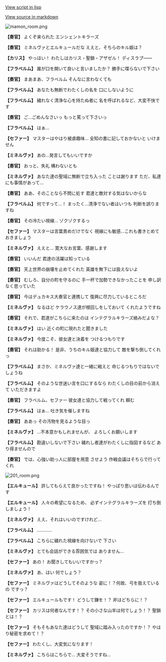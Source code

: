 [View script in lisp](../scripts/210121070.txt)

[View source in markdown](210121070.md)

![mamon_room.png](../images/backgrounds/mamon_room.png)

**【奏官】**
よくぞ来られた
エンシェントキラーズ

**【奏官】**
ミネルヴァとエルキュールだな
ええと、そちらのキル姫は？

**【カリス】**
やっほい！
わたしはカリス・聖鎖・アザゼル！
ディスラプ――

**【フラベルム】**
誰が口を開いて良いと言いましたか？
勝手に喋らないで下さい

**【奏官】**
まあまあ、フラベルム
そんなに言わなくても

**【フラベルム】**
あなたも無断でわたくしの名を
口にしないように

**【フラベルム】**
穢れなく清浄な心を持たぬ者に
名を呼ばれるなど、大変不快です

**【奏官】**
ご…ごめんなさいっ
もっと罵って下さいっ

**【フラベルム】**
はぁ…

**【セファー】**
マスターはやはり被虐趣味…
全知の書に記しておかないと
いけません

**【ミネルヴァ】**
あの…発言してもいいですか

**【奏官】**
おっと、失礼
構わないとも

**【ミネルヴァ】**
あなた達の聖域に無断で立ち入った
ことは謝ります
ただ、私達にも事情があって…

**【奏官】**
ああ、そのことなら不問に処す
君達と敵対する気はないからな

**【フラベルム】**
何ですって…！
まったく…清浄でない者はいつも
判断を誤りますね

**【奏官】**
その冷たい視線…
ゾクゾクするっ

**【セファー】**
マスターは言葉責めだけでなく
視線にも敏感…これも書きとめて
おきましょう

**【ミネルヴァ】**
ええと…
寛大なお言葉、感謝します

**【奏官】**
いいんだ
君達の活躍は知っている

**【奏官】**
天上世界の崩壊を止めてくれた
英雄を無下には扱えないよ

**【奏官】**
むしろ、自分の町を守るのに
手一杯で加勢できなかったことを
申し訳なく思っていた

**【奏官】**
今はデュカキス大奏官と連携して
復興に尽力しているところだ

**【ミネルヴァ】**
なるほど
ケラウノス達が根回しをしておいて
くれたようですね

**【奏官】**
それで、君達がこちらに来たのは
インテグラルキラーズ絡みだよな？

**【ミネルヴァ】**
はい
近くの町に現れたと聞きました

**【ミネルヴァ】**
今度こそ、彼女達と決着を
つけるつもりです

**【奏官】**
それは助かる！
是非、うちのキル姫達と協力して
敵を撃ち倒してくれっ

**【フラベルム】**
まさか、ミネルヴァ達と一緒に戦えと
命じるつもりではないでしょうね

**【フラベルム】**
そのような世迷い言を口にするなら
わたくしの目の前から消えて
いただきますよ

**【奏官】**
フラベルム、セファー
彼女達と協力して戦ってくれ
頼む

**【フラベルム】**
はぁ…
吐き気を催しますね

**【奏官】**
ああっ
その汚物を見るような目っ

**【ミネルヴァ】**
…不本意かもしれませんが、
よろしくお願いします

**【フラベルム】**
勘違いしないで下さい
穢れし者達がわたくしに指図するなど
あり得ませんので

**【奏官】**
では、心強い助っ人に部屋を用意
させよう
作戦会議はそちらで行ってくれ

![201_room.png](../images/backgrounds/201_room.png)

**【エルキュール】**
許してもらえて良かったですね！
やっぱり思いは伝わるんです

**【エルキュール】**
人々の希望になるため、
必ずインテグラルキラーズを
打ち倒しましょう！

**【ミネルヴァ】**
ええ、それはいいのですけれど…

**【フラベルム】**
…………

**【フラベルム】**
こちらに穢れた視線を向けないで
下さい

**【ミネルヴァ】**
とても会話ができる雰囲気では
ありません…

**【セファー】**
あの！
お聞きしてもいいですかっ？

**【ミネルヴァ】**
あ、はい
何でしょう？

**【セファー】**
ミネルヴァはどうしてそのような
姿に！？何故、弓を扱えているの
ですっ？

**【セファー】**
エルキュールもです！
どうして鎌を！？
斧はどちらに！？

**【セファー】**
カリスは何者なんです！？
その小さな山羊は何でしょう！？
聖鎖とは！？

**【セファー】**
そもそもあなた達はどうして
聖域に踏み入ったのですか！？
やはり秘密を求めて！？

**【セファー】**
わたくし、大変気になります！

**【ミネルヴァ】**
こちらはこちらで…
大変そうですね…